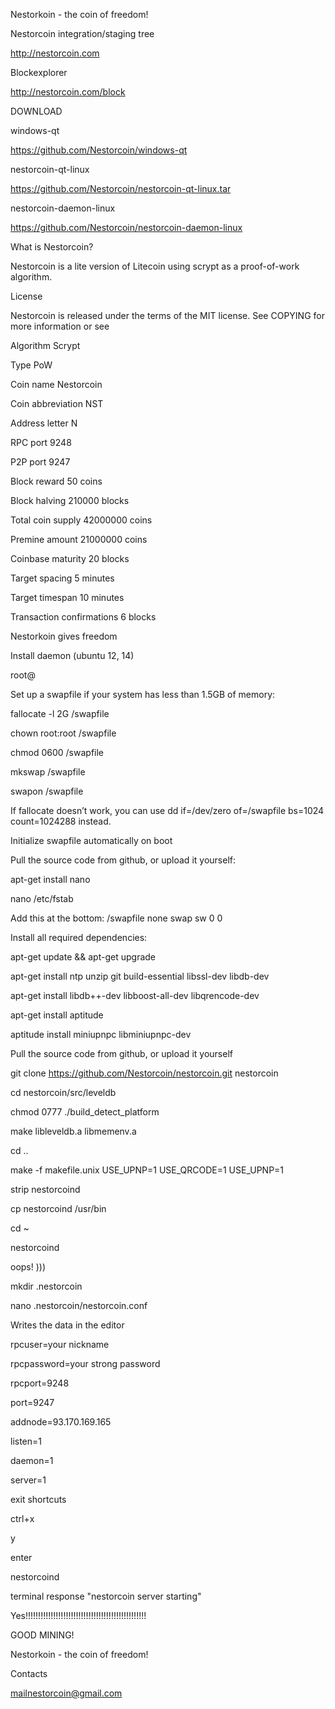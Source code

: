 Nestorkoin - the coin of freedom!

Nestorcoin integration/staging tree

http://nestorcoin.com

Blockexplorer

http://nestorcoin.com/block

DOWNLOAD

windows-qt

https://github.com/Nestorcoin/windows-qt

nestorcoin-qt-linux

https://github.com/Nestorcoin/nestorcoin-qt-linux.tar

nestorcoin-daemon-linux

https://github.com/Nestorcoin/nestorcoin-daemon-linux

What is Nestorcoin?

Nestorcoin is a lite version of Litecoin using scrypt as a proof-of-work algorithm.

License

Nestorcoin is released under the terms of the MIT license. See COPYING for more information or see

Algorithm	Scrypt

Type	PoW

Coin name	Nestorcoin

Coin abbreviation	NST

Address letter	N

RPC port	9248

P2P port	9247

Block reward	50 coins

Block halving	210000 blocks

Total coin supply	42000000 coins

Premine amount	21000000 coins

Coinbase maturity	20 blocks

Target spacing	5 minutes

Target timespan	10 minutes

Transaction confirmations	6 blocks

Nestorkoin gives freedom

Install daemon (ubuntu 12, 14)

root@

Set up a swapfile if your system has less than 1.5GB of memory:

fallocate -l 2G /swapfile

chown root:root /swapfile

chmod 0600 /swapfile

mkswap /swapfile

swapon /swapfile

If fallocate doesn’t work, you can use dd if=/dev/zero of=/swapfile bs=1024 count=1024288 instead.

Initialize swapfile automatically on boot

Pull the source code from github, or upload it yourself:

apt-get install nano

nano /etc/fstab

Add this at the bottom: /swapfile none swap sw 0 0

Install all required dependencies:

apt-get update && apt-get upgrade

apt-get install ntp unzip git build-essential libssl-dev libdb-dev

apt-get install libdb++-dev libboost-all-dev libqrencode-dev

apt-get install aptitude

aptitude install miniupnpc libminiupnpc-dev

Pull the source code from github, or upload it yourself

git clone https://github.com/Nestorcoin/nestorcoin.git nestorcoin

cd nestorcoin/src/leveldb

chmod 0777 ./build_detect_platform

make libleveldb.a libmemenv.a

cd ..

make -f makefile.unix USE_UPNP=1 USE_QRCODE=1 USE_UPNP=1

strip nestorcoind

cp nestorcoind /usr/bin

cd ~

nestorcoind

oops! )))

mkdir .nestorcoin

nano .nestorcoin/nestorcoin.conf

Writes the data in the editor

rpcuser=your nickname

rpcpassword=your strong password

rpcport=9248

port=9247

addnode=93.170.169.165

listen=1

daemon=1

server=1

exit shortcuts

ctrl+х

y

enter

nestorcoind

terminal response "nestorcoin server starting"

Yes!!!!!!!!!!!!!!!!!!!!!!!!!!!!!!!!!!!!!!!!!!!!!!!!

GOOD MINING!

Nestorkoin - the coin of freedom!

Contacts

mailnestorcoin@gmail.com
